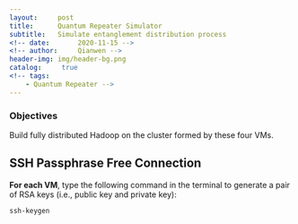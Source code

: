```yaml
---
layout:     post
title:      Quantum Repeater Simulator
subtitle:   Simulate entanglement distribution process
<!-- date:       2020-11-15 -->
<!-- author:     Qianwen -->
header-img: img/header-bg.png
catalog: 	 true
<!-- tags:
    - Quantum Repeater -->
---
```



### Objectives

Build fully distributed Hadoop on the cluster formed by these four VMs.

## SSH Passphrase Free Connection

**For each VM**, type the following command in the terminal to generate a pair of RSA keys (i.e., public key and private key):

`ssh-keygen`
